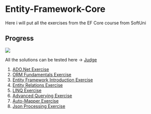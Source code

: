 # Entity-Framework-Core
 Here i will put all the exercises from the EF Core course from SoftUni
## Progress 
![][def]

 All the solutions can be tested here -> [Judge](https://judge.softuni.org/Contests#!/List/ByCategory/68/CSharp-Databases-Advanced-Exercises)

 1. [ADO.Net Exercise](https://github.com/HEMAndonov98/Entity_Framework_Core/tree/main/ADODOTNETExercises)
 2. [ORM Fundamentals Exercise](https://github.com/HEMAndonov98/Entity_Framework_Core/tree/main/ORM%20Fundamental%20Exercise)
 3. [Entity Framework Introduction Exercise](https://github.com/HEMAndonov98/Entity_Framework_Core/tree/main/Entity%20Framework%20Core%20Introduction%20Exercises/SoftUni)
 4. [Entity Relations Exercise](https://github.com/HEMAndonov98/Entity_Framework_Core/tree/main/EntityRelations)
 5. [LINQ Exercise](https://github.com/HEMAndonov98/Entity_Framework_Core/tree/main/LINQ/MusicHub)
 6. [Advanced Querying Exercise](https://github.com/HEMAndonov98/Entity_Framework_Core/tree/main/AdvancedQuerying%20Exercise)
 7. [Auto-Mapper Exercise](https://github.com/HEMAndonov98/Entity_Framework_Core/tree/main/Auto%20Mapper%20Exercise)
 8. [Json Processing Exercise](https://github.com/HEMAndonov98/Entity_Framework_Core/tree/main/JSON%20Processing%20Exercises)


[def]: https://geps.dev/progress/80